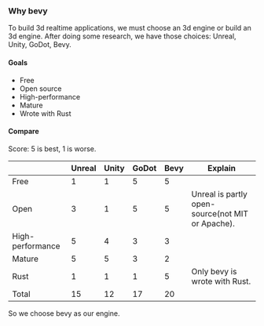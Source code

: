 ### Why bevy

To build 3d realtime applications, we must choose an 3d engine or build an 3d engine.
After doing some research, we have those choices: Unreal, Unity, GoDot, Bevy.

#### Goals
- Free
- Open source
- High-performance
- Mature
- Wrote with Rust

#### Compare

Score: 5 is best, 1 is worse.

| | Unreal | Unity | GoDot | Bevy | Explain |
| --- | --- | ---  | ---  | ---  |  ---  |
| Free | 1 | 1 | 5 | 5| |
| Open | 3 | 1 | 5 | 5| Unreal is partly open-source(not MIT or Apache).|
| High-performance | 5 | 4 | 3 | 3| |
| Mature | 5 | 5 | 3 | 2| |
| Rust | 1 | 1 | 1 | 5 | Only bevy is wrote with Rust.|
| Total | 15 | 12 | 17 | 20 | |

So we choose bevy as our engine.
